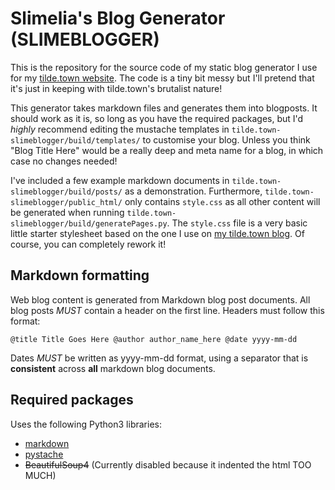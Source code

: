 # Slimelia's Blog Generator (SLIMEBLOGGER)
This is the repository for the source code of my static blog generator I use for my [tilde.town website](http://tilde.town/~slimelia/). The code is a tiny bit messy but I'll pretend that it's just in keeping with tilde.town's brutalist nature!

This generator takes markdown files and generates them into blogposts. It should work as it is, so long as you have the required packages, but I'd *highly* recommend editing the mustache templates in ```tilde.town-slimeblogger/build/templates/``` to customise your blog. Unless you think "Blog Title Here" would be a really deep and meta name for a blog, in which case no changes needed!

I've included a few example markdown documents in ```tilde.town-slimeblogger/build/posts/``` as a demonstration.
Furthermore, ```tilde.town-slimeblogger/public_html/``` only contains ```style.css``` as all other content will be generated when running ```tilde.town-slimeblogger/build/generatePages.py```. The ```style.css``` file is a very basic little starter stylesheet based on the one I use on [my tilde.town blog](http://tilde.town/~slimelia/). Of course, you can completely rework it!

## Markdown formatting

Web blog content is generated from Markdown blog post documents.
All blog posts *MUST* contain a header on the first line.
Headers must follow this format:

`@title Title Goes Here @author author_name_here @date yyyy-mm-dd`

Dates *MUST* be written as yyyy-mm-dd format, using a separator that is **consistent** across **all** markdown blog documents.


## Required packages

Uses the following Python3 libraries:
  * [markdown](https://pythonhosted.org/Markdown/)
  * [pystache](https://github.com/defunkt/pystache)
  * ~~BeautifulSoup4~~ (Currently disabled because it indented the html TOO MUCH) 
